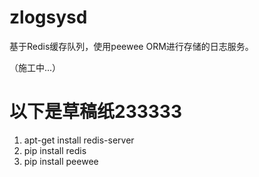 # zlogsysd

基于Redis缓存队列，使用peewee ORM进行存储的日志服务。

（施工中...）

# 以下是草稿纸233333

1. apt-get install redis-server
2. pip install redis
3. pip install peewee